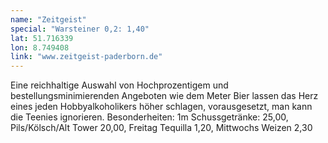 ```yaml
---
name: "Zeitgeist"
special: "Warsteiner 0,2: 1,40"
lat: 51.716339
lon: 8.749408
link: "www.zeitgeist-paderborn.de"
---
```

Eine reichhaltige Auswahl von Hochprozentigem und bestellungsminimierenden Angeboten wie dem Meter Bier lassen das Herz eines jeden Hobbyalkoholikers höher schlagen, vorausgesetzt, man kann die Teenies ignorieren. Besonderheiten: 1m Schussgetränke: 25,00, Pils/Kölsch/Alt Tower 20,00, Freitag Tequilla 1,20, Mittwochs Weizen 2,30
